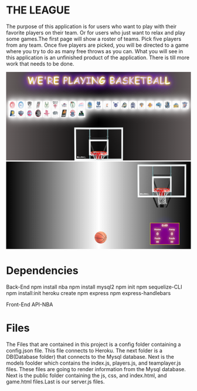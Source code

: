 # THE LEAGUE

The purpose of this application is for users who want to play with their favorite players on their team. Or for users who just want to relax and play some games.The first page will show a roster of teams. Pick five players from any team. Once five players are picked, you will be directed to a game where you try to do as many free throws as you can. What you will see in this application is an unfinished product of the application. There is till more work that needs to be done. 

<img src="public/assets/img/homePage.PNG" alt="Home Page">

<img src="public/assets/img/game.PNG" alt="NBA Game">

# Dependencies
Back-End
npm install nba
npm install mysql2
npm init
npm sequelize-CLI
npm install:init
heroku create
npm express
npm express-handlebars

Front-End
API-NBA


# Files
The Files that are contained in this project is a config folder containing a config.json file. This file connects to Heroku. The next folder is a DB(Database folder) that connects to the Mysql database. Next is the models foolder which contains the index.js, players.js, and teamplayer.js files. These files are going to render information from the Mysql database. Next is the public folder containing the js, css, and index.html, and game.html files.Last is our server.js files. 

